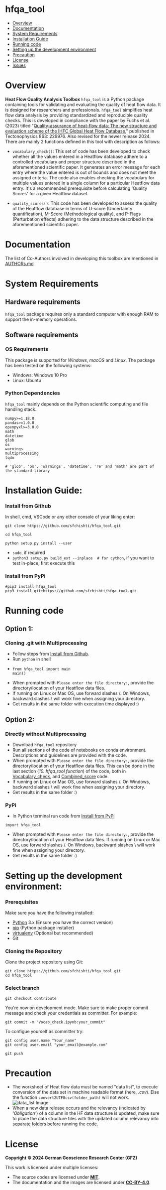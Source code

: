 # hfqa_tool

- [Overview](#overview)
- [Documentation](#documentation)
- [System Requirements](#system-requirements)
- [Installation Guide](#installation-guide)
- [Running code](#running-code)
- [Setting up the development environment](#setting-up-the-development-environment)
- [Precaution](#precaution)
- [License](#license)
- [Issues](ISSUES.md)

# Overview

**Heat Flow Quality Analysis Toolbox** `hfqa_tool` is a Python package containing tools for validating and evaluating the quality of heat flow data. It is designed for researchers and professionals. `hfqa_tool` simplifies heat flow data analysis by providing standardized and reproducible quality checks. This is developed in compliance with the paper by Fuchs et al. (2023) titled "[Quality-assurance of heat-flow data: The new structure and evaluation scheme of the IHFC Global Heat Flow Database](https://doi.org/10.1016/j.tecto.2023.229976)," published in Tectonophysics 863: 229976. Also revised for the newer release 2024. There are mainly 2 functions defined in this tool with description as follows:

- `vocabulary_check()`: This set of code has been developed to check whether all the values entered in a Heatflow database adhere to a controlled vocabulary and proper structure described in the aforementioned scientific paper. It generates an error message for each entry where the value entered is out of bounds and does not meet the assigned criteria. The code also enables checking the vocabulary for multiple values entered in a single column for a particular Heatflow data entry.
It's a recommended prerequisite before calculating 'Quality Scores' for a given Heatflow dataset.

- `quality_scores()`: This code has been developed to assess the quality of the Heatflow database in terms of U-score (Uncertainty quantification), M-Score (Methodological quality), and P-Flags (Perturbation effects) adhering to the data structure described in the aforementioned scientific paper.

# Documentation
The list of Co-Authors involved in developing this toolbox are mentioned in [AUTHORs.md](https://github.com/sfchishti/hfqa_tool/blob/main/AUTHORs.md)

# System Requirements
## Hardware requirements
`hfqa_tool` package requires only a standard computer with enough RAM to support the in-memory operations.

## Software requirements
### OS Requirements
This package is supported for *Windows*, *macOS* and *Linux*. The package has been tested on the following systems:
+ Windows: Windows 10 Pro
+ Linux: Ubuntu 

### Python Dependencies
`hfqa_tool` mainly depends on the Python scientific computing and file handling stack.

```
numpy>=1.18.0
pandas>=1.0.0
openpyxl>=3.0.0
math
datetime
glob
os
warnings
multiprocessing
tqdm

# 'glob', 'os', 'warnings', 'datetime', 're' and 'math' are part of the standard library
```

# Installation Guide:

### Install from Github
In shell, cmd, VSCode or any other console of your liking enter:
```
git clone https://github.com/sfchishti/hfqa_tool.git
```
```
cd hfqa_tool
```
```
python setup.py install --user
```
- `sudo`, if required
- `python3 setup.py build_ext --inplace  # for cython`, if you want to test in-place, first execute this

### Install from PyPi
```
#pip3 install hfqa_tool
pip3 install git+https://github.com/sfchishti/hfqa_tool.git
```

# Running code
## Option 1: 
### Cloning .git with Multiprocessing
- Follow steps from [Install from Github](#install-from-github).
- Run `python` in shell
- ```
  from hfqa_tool import main
  main()
  ```
- When prompted with `Please enter the file directory:`, provide the directory/location of your Heatflow data files.
- If running on Linux or Mac OS, use forward slashes /. On Windows, backward slashes \ will work fine when assigning your directory.
- Get results in the same folder with execution time displayed :)

## Option 2: 
### Directly without Multiprocessing
- Download `hfqa_tool` repository
- Run all sections of the code of notebooks on conda environment. Descriptions and guidelines are provided with the code.
- When prompted with `Please enter the file directory:`, provide the directory/location of your Heatflow data files. This can be done in the last section (*10. hfqa_tool function*) of the code, both in [Vocabulary_check](https://github.com/sfchishti/hfqa_tool/blob/main/notebooks/Vocabulary_check.ipynb), and [Combined_score](https://github.com/sfchishti/hfqa_tool/blob/main/notebooks/Combined_score.ipynb) code.
- If running on Linux or Mac OS, use forward slashes /. On Windows, backward slashes \ will work fine when assigning your directory.
- Get results in the same folder :)

### PyPi
- In Python terminal run code from [Install from PyPi](#install-from-pypi)
```
import hfqa_tool
```
-  When prompted with `Please enter the file directory:`, provide the directory/location of your Heatflow data files. If running on Linux or Mac OS, use forward slashes /. On Windows, backward slashes \ will work fine when assigning your directory.
- Get results in the same folder :)

# Setting up the development environment:
### Prerequisites

Make sure you have the following installed:

- [Python](https://www.python.org/) 3.x (Ensure you have the correct version)
- [pip](https://pip.pypa.io/en/stable/) (Python package installer)
- [virtualenv](https://virtualenv.pypa.io/en/stable/) (Optional but recommended)
- Git

### Cloning the Repository

Clone the project repository using Git:

```
git clone https://github.com/sfchishti/hfqa_tool.git
cd hfqa_tool
```

### Select branch

```
git checkout contribute
```
You're now on development mode. Make sure to make proper commit message and 
check your credentials as committer. For example:
```
git commit -m "Vocab_check.ipynb:your_commit"
```
To configue yourself as committer try:
```
git config user.name "Your_name"
git config user.email "your_email@example.com"
```
```
git push
```

    
# Precaution
- The worksheet of Heat flow data must be named "data list", to execute conversion of the data set in machine readable format (here, *.csv*). Else the function `convert2UTF8csv(folder_path)` will not work.
![data_list Image](notebooks/Graphics/data_list.png)
- When a new data release occurs and the relevancy (indicated by *'Obligation'*) of a column in the HF data structure is updated, make sure to place the data structure files with the updated column relevancy into separate folders before running the code.

# License
**Copyright © 2024 German Geoscience Research Center (GFZ)**

This work is licensed under multiple licenses:


- The source codes are licensed under **[MIT](license/MIT.txt)**.
- The documentation and the images are licensed under **[CC-BY-4.0](license/CC-BY-4.0.txt)**.
